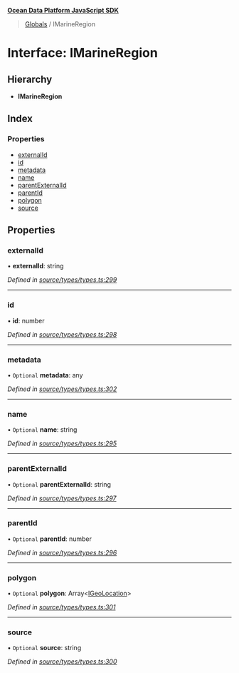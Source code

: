 **[Ocean Data Platform JavaScript SDK](../README.md)**

> [Globals](../README.md) / IMarineRegion

# Interface: IMarineRegion

## Hierarchy

* **IMarineRegion**

## Index

### Properties

* [externalId](imarineregion.md#externalid)
* [id](imarineregion.md#id)
* [metadata](imarineregion.md#metadata)
* [name](imarineregion.md#name)
* [parentExternalId](imarineregion.md#parentexternalid)
* [parentId](imarineregion.md#parentid)
* [polygon](imarineregion.md#polygon)
* [source](imarineregion.md#source)

## Properties

### externalId

•  **externalId**: string

*Defined in [source/types/types.ts:299](https://github.com/C4IROcean/odp-sdk-js/blob/c6020fb/source/types/types.ts#L299)*

___

### id

•  **id**: number

*Defined in [source/types/types.ts:298](https://github.com/C4IROcean/odp-sdk-js/blob/c6020fb/source/types/types.ts#L298)*

___

### metadata

• `Optional` **metadata**: any

*Defined in [source/types/types.ts:302](https://github.com/C4IROcean/odp-sdk-js/blob/c6020fb/source/types/types.ts#L302)*

___

### name

• `Optional` **name**: string

*Defined in [source/types/types.ts:295](https://github.com/C4IROcean/odp-sdk-js/blob/c6020fb/source/types/types.ts#L295)*

___

### parentExternalId

• `Optional` **parentExternalId**: string

*Defined in [source/types/types.ts:297](https://github.com/C4IROcean/odp-sdk-js/blob/c6020fb/source/types/types.ts#L297)*

___

### parentId

• `Optional` **parentId**: number

*Defined in [source/types/types.ts:296](https://github.com/C4IROcean/odp-sdk-js/blob/c6020fb/source/types/types.ts#L296)*

___

### polygon

• `Optional` **polygon**: Array\<[IGeoLocation](igeolocation.md)>

*Defined in [source/types/types.ts:301](https://github.com/C4IROcean/odp-sdk-js/blob/c6020fb/source/types/types.ts#L301)*

___

### source

• `Optional` **source**: string

*Defined in [source/types/types.ts:300](https://github.com/C4IROcean/odp-sdk-js/blob/c6020fb/source/types/types.ts#L300)*
